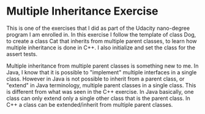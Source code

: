# Multiple Inheritance Exercise

This is one of the exercises that I did as part of the Udacity nano-degree program I am enrolled in.  In this exercise I follow the template of class Dog, to create a class Cat that inherits from multiple parent classes, to learn how multiple inheritance is done in C++.  I also initialize and set the class for the assert tests.  

Multiple inheritance from multiple parent classes is something new to me.  In Java, I know that it is possible to "implement" multiple interfaces in a single class.  However in Java is not possible to inherit from a parent class, or "extend" in Java terminology, multiple parent classes in a single class.  This is different from what was seen in the C++ exercise.  In Java basically, one class can only extend only a single other class that is the parent class.  In C++ a class can be extended/inherit from multiple parent classes.  
